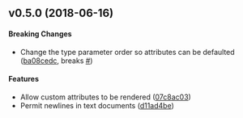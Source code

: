 <a name="v0.5.0"></a>
## v0.5.0 (2018-06-16)


#### Breaking Changes

*   Change the type parameter order so attributes can be defaulted ([ba08cedc](https://github.com/Marwes/pretty.rs/commit/ba08cedcdfe2ce117d757ab5bc0fcfb4d2a7a6b6), breaks [#](https://github.com/Marwes/pretty.rs/issues/))

#### Features

*   Allow custom attributes to be rendered ([07c8ac03](https://github.com/Marwes/pretty.rs/commit/07c8ac03178c00a3d28a02b7395701b59d6abe4d))
*   Permit newlines in text documents ([d11ad4be](https://github.com/Marwes/pretty.rs/commit/d11ad4bee656f67fba42fcc50988d7aa7a271a7e))
